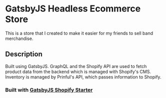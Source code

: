 # GatsbyJS Headless Ecommerce Store

This is a store that I created to make it easier for my friends to sell band merchandise.

## Description

Built using GatsbyJS. GraphQL and the Shopify API are used to fetch product data from the backend which is managed with Shopify's CMS. Inventory is managed by Prinful's API, which passes information to Shopify.

### Built with [GatsbyJS Shopify Starter](https://github.com/gatsbyjs/gatsby-starter-shopify)


